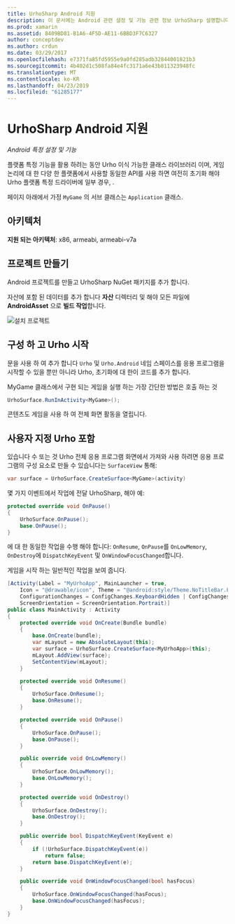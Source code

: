 ```yaml
---
title: UrhoSharp Android 지원
description: 이 문서에는 Android 관련 설정 및 기능 관련 정보 UrhoSharp 설명합니다. 지원 되는 아키텍처에 설명 하므로 특히 구성과 Urho, 및 Urho 포함 사용자 지정 시작 프로젝트를 만드는 방법.
ms.prod: xamarin
ms.assetid: 8409BD81-B1A6-4F5D-AE11-6BBD3F7C6327
author: conceptdev
ms.author: crdun
ms.date: 03/29/2017
ms.openlocfilehash: e7371fa85fd5955e9a0fd285adb32844001821b3
ms.sourcegitcommit: 4b402d1c508fa84e4fc3171a6e43b811323948fc
ms.translationtype: MT
ms.contentlocale: ko-KR
ms.lasthandoff: 04/23/2019
ms.locfileid: "61285177"
---
```

# <a name="urhosharp-android-support"></a>UrhoSharp Android 지원

_Android 특정 설정 및 기능_

플랫폼 특정 기능을 활용 하려는 동안 Urho 이식 가능한 클래스 라이브러리 이며, 게임 논리에 대 한 다양 한 플랫폼에서 사용할 동일한 API를 사용 하면 여전히 초기화 해야 Urho 플랫폼 특정 드라이버에 일부 경우, .

페이지 아래에서 가정 `MyGame` 의 서브 클래스는 `Application` 클래스.

## <a name="architectures"></a>아키텍처

**지원 되는 아키텍처**: x86, armeabi, armeabi-v7a

## <a name="create-a-project"></a>프로젝트 만들기

Android 프로젝트를 만들고 UrhoSharp NuGet 패키지를 추가 합니다.

자산에 포함 된 데이터를 추가 합니다 **자산** 디렉터리 및 해야 모든 파일에 **AndroidAsset** 으로 **빌드 작업**합니다.

![설치 프로젝트](android-images/image-3.png "자산 디렉터리에 자산을 포함 하는 추가 데이터")

## <a name="configure-and-launching-urho"></a>구성 하 고 Urho 시작

문을 사용 하 여 추가 합니다 `Urho` 및 `Urho.Android` 네임 스페이스를 응용 프로그램을 시작할 수 있을 뿐만 아니라 Urho, 초기화에 대 한이 코드를 추가 합니다.

MyGame 클래스에서 구현 되는 게임을 실행 하는 가장 간단한 방법은 호출 하는 것

```csharp
UrhoSurface.RunInActivity<MyGame>();
```

콘텐츠도 게임을 사용 하 여 전체 화면 활동을 열립니다.

## <a name="custom-embedding-of-urho"></a>사용자 지정 Urho 포함

있습니다 수 또는 것 Urho 전체 응용 프로그램 화면에서 가져와 사용 하려면 응용 프로그램의 구성 요소로 만들 수 있습니다는 `SurfaceView` 통해:

```csharp
var surface = UrhoSurface.CreateSurface<MyGame>(activity)
```

몇 가지 이벤트에서 작업에 전달 UrhoSharp, 해야 예:

```csharp
protected override void OnPause()
{
    UrhoSurface.OnPause();
    base.OnPause();
}
```

에 대 한 동일한 작업을 수행 해야 합니다: `OnResume`, `OnPause`를 `OnLowMemory`, `OnDestroy`에 `DispatchKeyEvent` 및 `OnWindowFocusChanged`합니다.

게임을 시작 하는 일반적인 작업을 보여 줍니다.

```csharp
[Activity(Label = "MyUrhoApp", MainLauncher = true,
    Icon = "@drawable/icon", Theme = "@android:style/Theme.NoTitleBar.Fullscreen",
    ConfigurationChanges = ConfigChanges.KeyboardHidden | ConfigChanges.Orientation,
    ScreenOrientation = ScreenOrientation.Portrait)]
public class MainActivity : Activity
{
    protected override void OnCreate(Bundle bundle)
    {
        base.OnCreate(bundle);
        var mLayout = new AbsoluteLayout(this);
        var surface = UrhoSurface.CreateSurface<MyUrhoApp>(this);
        mLayout.AddView(surface);
        SetContentView(mLayout);
    }

    protected override void OnResume()
    {
        UrhoSurface.OnResume();
        base.OnResume();
    }

    protected override void OnPause()
    {
        UrhoSurface.OnPause();
        base.OnPause();
    }

    public override void OnLowMemory()
    {
        UrhoSurface.OnLowMemory();
        base.OnLowMemory();
    }

    protected override void OnDestroy()
    {
        UrhoSurface.OnDestroy();
        base.OnDestroy();
    }

    public override bool DispatchKeyEvent(KeyEvent e)
    {
        if (!UrhoSurface.DispatchKeyEvent(e))
            return false;
        return base.DispatchKeyEvent(e);
    }

    public override void OnWindowFocusChanged(bool hasFocus)
    {
        UrhoSurface.OnWindowFocusChanged(hasFocus);
        base.OnWindowFocusChanged(hasFocus);
    }
}
```

